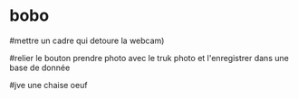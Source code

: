 # bobo

#mettre un cadre qui detoure la webcam)

#relier le bouton prendre photo avec le truk photo et l'enregistrer dans une base de donnée

#jve une chaise oeuf
